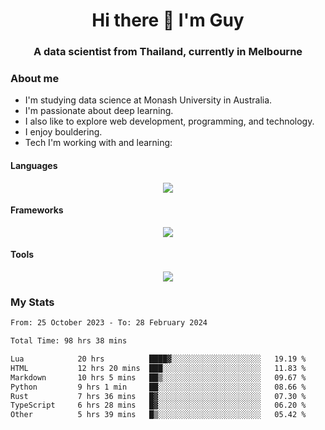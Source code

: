 <h1 align="center">Hi there 👋 I'm Guy</h1>
<h3 align="center">A data scientist from Thailand, currently in Melbourne</h3>

### About me

- I'm studying data science at Monash University in Australia.
- I'm passionate about deep learning.
- I also like to explore web development, programming, and technology.
- I enjoy bouldering.
- Tech I'm working with and learning:

#### Languages

<div align="center">
    <img src="https://skillicons.dev/icons?i=py,ts,js,html,css,rust" />
</div>

#### Frameworks

<div align="center">
    <img src="https://skillicons.dev/icons?i=pytorch,tensorflow,fastapi,react" /><br>
</div>

#### Tools

<div align="center">
    <img src="https://skillicons.dev/icons?i=postgres,redis,docker" /><br>
</div>

### My Stats

<!--START_SECTION:waka-->

```txt
From: 25 October 2023 - To: 28 February 2024

Total Time: 98 hrs 38 mins

Lua            20 hrs          ████▓░░░░░░░░░░░░░░░░░░░░   19.19 %
HTML           12 hrs 20 mins  ███░░░░░░░░░░░░░░░░░░░░░░   11.83 %
Markdown       10 hrs 5 mins   ██▒░░░░░░░░░░░░░░░░░░░░░░   09.67 %
Python         9 hrs 1 min     ██░░░░░░░░░░░░░░░░░░░░░░░   08.66 %
Rust           7 hrs 36 mins   █▓░░░░░░░░░░░░░░░░░░░░░░░   07.30 %
TypeScript     6 hrs 28 mins   █▓░░░░░░░░░░░░░░░░░░░░░░░   06.20 %
Other          5 hrs 39 mins   █▒░░░░░░░░░░░░░░░░░░░░░░░   05.42 %
```

<!--END_SECTION:waka-->
